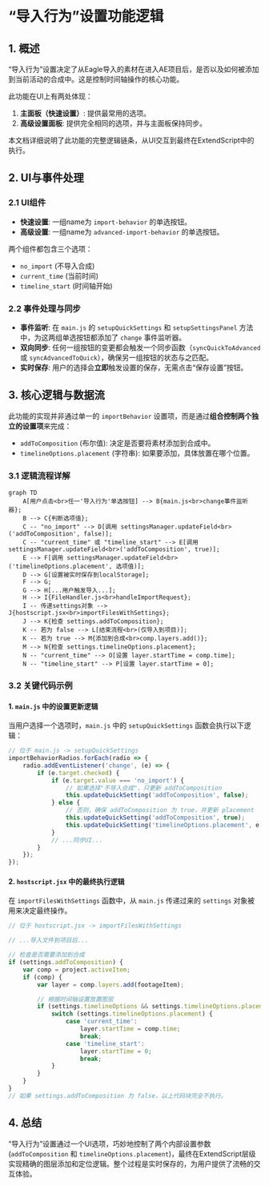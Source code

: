 # “导入行为”设置功能逻辑

## 1. 概述

“导入行为”设置决定了从Eagle导入的素材在进入AE项目后，是否以及如何被添加到当前活动的合成中。这是控制时间轴操作的核心功能。

此功能在UI上有两处体现：
1.  **主面板（快速设置）**: 提供最常用的选项。
2.  **高级设置面板**: 提供完全相同的选项，并与主面板保持同步。

本文档详细说明了此功能的完整逻辑链条，从UI交互到最终在ExtendScript中的执行。

## 2. UI与事件处理

### 2.1 UI组件
- **快速设置**: 一组name为 `import-behavior` 的单选按钮。
- **高级设置**: 一组name为 `advanced-import-behavior` 的单选按钮。

两个组件都包含三个选项：
- `no_import` (不导入合成)
- `current_time` (当前时间)
- `timeline_start` (时间轴开始)

### 2.2 事件处理与同步
- **事件监听**: 在 `main.js` 的 `setupQuickSettings` 和 `setupSettingsPanel` 方法中，为这两组单选按钮都添加了 `change` 事件监听器。
- **双向同步**: 任何一组按钮的变更都会触发一个同步函数（`syncQuickToAdvanced` 或 `syncAdvancedToQuick`），确保另一组按钮的状态与之匹配。
- **实时保存**: 用户的选择会**立即**触发设置的保存，无需点击“保存设置”按钮。

## 3. 核心逻辑与数据流

此功能的实现并非通过单一的 `importBehavior` 设置项，而是通过**组合控制两个独立的设置项**来完成：
- `addToComposition` (布尔值): 决定是否要将素材添加到合成中。
- `timelineOptions.placement` (字符串): 如果要添加，具体放置在哪个位置。

### 3.1 逻辑流程详解

```mermaid
graph TD
    A[用户点击<br>任一'导入行为'单选按钮] --> B{main.js<br>change事件监听器};
    B --> C{判断选项值};
    C -- "no_import" --> D[调用 settingsManager.updateField<br>('addToComposition', false)];
    C -- "current_time" 或 "timeline_start" --> E[调用 settingsManager.updateField<br>('addToComposition', true)];
    E --> F[调用 settingsManager.updateField<br>('timelineOptions.placement', 选项值)];
    D --> G[设置被实时保存到localStorage];
    F --> G;
    G --> H[...用户触发导入...];
    H --> I{FileHandler.js<br>handleImportRequest};
    I -- 传递settings对象 --> J{hostscript.jsx<br>importFilesWithSettings};
    J --> K{检查 settings.addToComposition};
    K -- 若为 false --> L[结束流程<br>(仅导入到项目)];
    K -- 若为 true --> M{添加到合成<br>comp.layers.add()};
    M --> N{检查 settings.timelineOptions.placement};
    N -- "current_time" --> O[设置 layer.startTime = comp.time];
    N -- "timeline_start" --> P[设置 layer.startTime = 0];
```

### 3.2 关键代码示例

#### 1. `main.js` 中的设置更新逻辑

当用户选择一个选项时，`main.js` 中的 `setupQuickSettings` 函数会执行以下逻辑：

```javascript
// 位于 main.js -> setupQuickSettings
importBehaviorRadios.forEach(radio => {
    radio.addEventListener('change', (e) => {
        if (e.target.checked) {
            if (e.target.value === 'no_import') {
                // 如果选择"不导入合成"，只更新 addToComposition
                this.updateQuickSetting('addToComposition', false);
            } else {
                // 否则，确保 addToComposition 为 true，并更新 placement
                this.updateQuickSetting('addToComposition', true);
                this.updateQuickSetting('timelineOptions.placement', e.target.value);
            }
            // ...同步UI...
        }
    });
});
```

#### 2. `hostscript.jsx` 中的最终执行逻辑

在 `importFilesWithSettings` 函数中，从 `main.js` 传递过来的 `settings` 对象被用来决定最终操作。

```javascript
// 位于 hostscript.jsx -> importFilesWithSettings

// ...导入文件到项目后...

// 检查是否需要添加到合成
if (settings.addToComposition) {
    var comp = project.activeItem;
    if (comp) {
        var layer = comp.layers.add(footageItem);

        // 根据时间轴设置放置图层
        if (settings.timelineOptions && settings.timelineOptions.placement) {
            switch (settings.timelineOptions.placement) {
                case 'current_time':
                    layer.startTime = comp.time;
                    break;
                case 'timeline_start':
                    layer.startTime = 0;
                    break;
            }
        }
    }
}
// 如果 settings.addToComposition 为 false，以上代码块完全不执行。
```

## 4. 总结

“导入行为”设置通过一个UI选项，巧妙地控制了两个内部设置参数 (`addToComposition` 和 `timelineOptions.placement`)，最终在ExtendScript层级实现精确的图层添加和定位逻辑。整个过程是实时保存的，为用户提供了流畅的交互体验。
